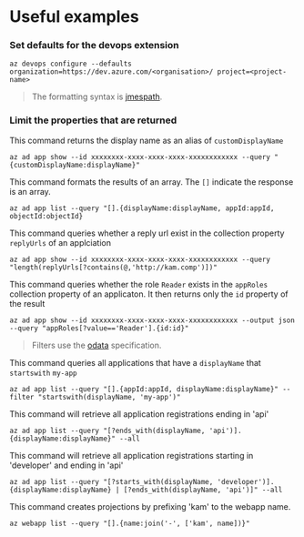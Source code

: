 # Useful examples

### Set defaults for the devops extension

```
az devops configure --defaults organization=https://dev.azure.com/<organisation>/ project=<project-name>
```

> The formatting syntax is [jmespath](https://jmespath.org/). 

### Limit the properties that are returned

This command returns the display name as an alias of `customDisplayName`

```
az ad app show --id xxxxxxxx-xxxx-xxxx-xxxx-xxxxxxxxxxxx --query "{customDisplayName:displayName}"
```

This command formats the results of an array.  The `[]` indicate the response is an array.

```
az ad app list --query "[].{displayName:displayName, appId:appId, objectId:objectId}
```

This command queries whether a reply url exist in the collection property `replyUrls` of an applciation

```
az ad app show --id xxxxxxxx-xxxx-xxxx-xxxx-xxxxxxxxxxxx --query "length(replyUrls[?contains(@,'http://kam.comp')])"
```

This command queries whether the role `Reader` exists in the `appRoles` collection property of an applicaton.  It then returns only the `id` property of the result

```
az ad app show --id xxxxxxxx-xxxx-xxxx-xxxx-xxxxxxxxxxxx --output json --query "appRoles[?value=='Reader'].{id:id}"
```

> Filters use the [odata](https://www.odata.org/) specification.  

This command queries all applications that have a `displayName` that `startswith` `my-app`
 
```
az ad app list --query "[].{appId:appId, displayName:displayName}" --filter "startswith(displayName, 'my-app')"
```

This command will retrieve all application registrations ending in 'api'
```
az ad app list --query "[?ends_with(displayName, 'api')].{displayName:displayName}" --all
```
This command will retrieve all application registrations starting in 'developer' and ending in 'api'
```
az ad app list --query "[?starts_with(displayName, 'developer')].{displayName:displayName} | [?ends_with(displayName, 'api')]" --all
```
This command creates projections by prefixing 'kam' to the webapp name.
```
az webapp list --query "[].{name:join('-', ['kam', name])}"
```
